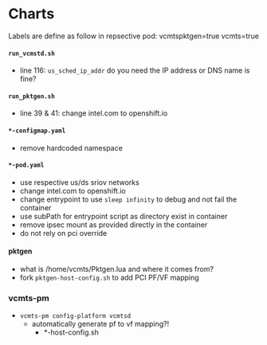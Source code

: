 # Charts

Labels are define as follow in repsective pod:
    vcmtspktgen=true
    vcmts=true

#### `run_vcmstd.sh`
- line 116: `us_sched_ip_addr` do you need the IP address or DNS name is fine?

#### `run_pktgen.sh`
- line 39 & 41: change intel.com to openshift.io

#### `*-configmap.yaml`
- remove hardcoded namespace

#### `*-pod.yaml`
- use respective us/ds sriov networks
- change intel.com to openshift.io
- change entrypoint to use `sleep infinity` to debug and not fail the container
- use subPath for entrypoint script as directory exist in container
- remove ipsec mount as provided directly in the container
- do not rely on pci override

#### pktgen
- what is /home/vcmts/Pktgen.lua and where it comes from?
- fork `pktgen-host-config.sh` to add PCI PF/VF mapping

### vcmts-pm
- `vcmts-pm config-platform vcmtsd`
    - automatically generate pf to vf mapping?! 
        - *-host-config.sh 